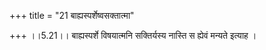 +++
title = "21 बाह्यस्पर्शेष्वसक्तात्मा"

+++
।।5.21।। बाह्यस्पर्शे विषयात्मनि सक्तिर्यस्य नास्ति स ह्येवं मन्यते इत्याह ।
